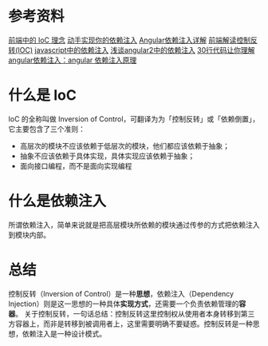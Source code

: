 # 参考资料
[前端中的 IoC 理念](https://mp.weixin.qq.com/s/gMlJAOtFgUU1EqMbLAy35Q)
[动手实现你的依赖注入](https://juejin.im/post/59c2465ff265da065166f957)
[Angular依赖注入详解](https://www.cnblogs.com/leonwang/p/5178551.html)
[前端解读控制反转(IOC)](https://www.cnblogs.com/pqjwyn/p/9846292.html)
[javascript中的依赖注入](https://www.cnblogs.com/pqjwyn/p/9850428.html)
[浅谈angular2中的依赖注入](https://www.jianshu.com/p/ba3d6fbcad0e?from=singlemessage)
[30行代码让你理解angular依赖注入：angular 依赖注入原理](https://www.cnblogs.com/etoah/p/5460441.html)

# 什么是 IoC

IoC 的全称叫做 Inversion of Control，可翻译为为「控制反转」或「依赖倒置」，它主要包含了三个准则：
- 高层次的模块不应该依赖于低层次的模块，他们都应该依赖于抽象；
- 抽象不应该依赖于具体实现，具体实现应该依赖于抽象；
- 面向接口编程，而不是面向实现编程

# 什么是依赖注入

所谓依赖注入，简单来说就是把高层模块所依赖的模块通过传参的方式把依赖注入到模块内部。

# 总结

控制反转（Inversion of Control）是一种**思想**，依赖注入（Dependency Injection）则是这一思想的一种具体**实现方式**，还需要一个负责依赖管理的**容器**。
关于控制反转，一句话总结：控制反转这里控制权从使用者本身转移到第三方容器上，而非是转移到被调用者上，这里需要明确不要疑惑。控制反转是一种思想，依赖注入是一种设计模式。